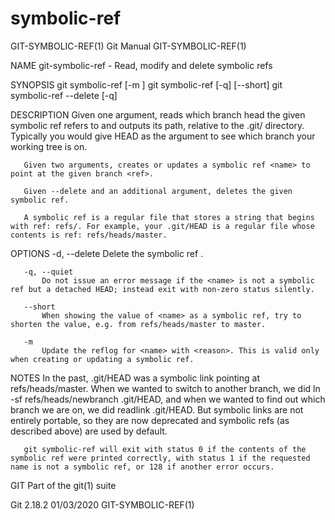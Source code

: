  # symbolic-ref 
GIT-SYMBOLIC-REF(1)                                                                               Git Manual                                                                              GIT-SYMBOLIC-REF(1)

NAME
       git-symbolic-ref - Read, modify and delete symbolic refs

SYNOPSIS
       git symbolic-ref [-m <reason>] <name> <ref>
       git symbolic-ref [-q] [--short] <name>
       git symbolic-ref --delete [-q] <name>

DESCRIPTION
       Given one argument, reads which branch head the given symbolic ref refers to and outputs its path, relative to the .git/ directory. Typically you would give HEAD as the <name> argument to see which
       branch your working tree is on.

       Given two arguments, creates or updates a symbolic ref <name> to point at the given branch <ref>.

       Given --delete and an additional argument, deletes the given symbolic ref.

       A symbolic ref is a regular file that stores a string that begins with ref: refs/. For example, your .git/HEAD is a regular file whose contents is ref: refs/heads/master.

OPTIONS
       -d, --delete
           Delete the symbolic ref <name>.

       -q, --quiet
           Do not issue an error message if the <name> is not a symbolic ref but a detached HEAD; instead exit with non-zero status silently.

       --short
           When showing the value of <name> as a symbolic ref, try to shorten the value, e.g. from refs/heads/master to master.

       -m
           Update the reflog for <name> with <reason>. This is valid only when creating or updating a symbolic ref.

NOTES
       In the past, .git/HEAD was a symbolic link pointing at refs/heads/master. When we wanted to switch to another branch, we did ln -sf refs/heads/newbranch .git/HEAD, and when we wanted to find out
       which branch we are on, we did readlink .git/HEAD. But symbolic links are not entirely portable, so they are now deprecated and symbolic refs (as described above) are used by default.

       git symbolic-ref will exit with status 0 if the contents of the symbolic ref were printed correctly, with status 1 if the requested name is not a symbolic ref, or 128 if another error occurs.

GIT
       Part of the git(1) suite

Git 2.18.2                                                                                        01/03/2020                                                                              GIT-SYMBOLIC-REF(1)
